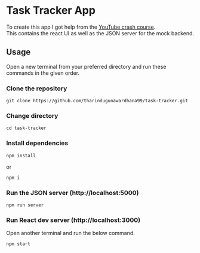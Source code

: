 # Task Tracker App

To create this app I got help from the [YouTube crash course](https://www.youtube.com/watch?v=w7ejDZ8SWv8).<br>This contains the react UI as well as the JSON server for the mock backend.
## Usage
Open a new terminal from your preferred directory and run these commands in the given order.

### Clone the repository

```
git clone https://github.com/tharindugunawardhana99/task-tracker.git
```

### Change directory

```
cd task-tracker
```

### Install dependencies

```
npm install
```

or

```
npm i
```

### Run the JSON server (http://localhost:5000)

```
npm run server
```

### Run React dev server (http://localhost:3000)
Open another terminal and run the below command.

```
npm start
```
